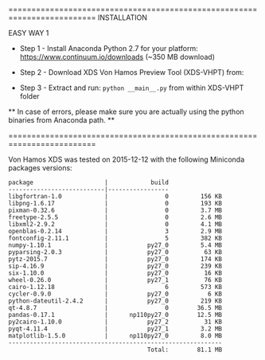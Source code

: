 =========================================================================
INSTALLATION

EASY WAY 1

* Step 1 - Install Anaconda Python 2.7 for your platform:
    https://www.continuum.io/downloads (~350 MB download)

* Step 2 - Download XDS Von Hamos Preview Tool (XDS-VHPT) from:

* Step 3 - Extract and run: `python __main__.py` from within XDS-VHPT folder

** In case of errors, please make sure you are actually using the python binaries from Anaconda path. **

=========================================================================

Von Hamos XDS was tested on 2015-12-12 with the following Miniconda packages versions:

    package                    |            build
    ---------------------------|-----------------
    libgfortran-1.0            |                0         156 KB
    libpng-1.6.17              |                0         193 KB
    pixman-0.32.6              |                0         3.7 MB
    freetype-2.5.5             |                0         2.6 MB
    libxml2-2.9.2              |                0         4.1 MB
    openblas-0.2.14            |                3         2.9 MB
    fontconfig-2.11.1          |                5         382 KB
    numpy-1.10.1               |           py27_0         5.4 MB
    pyparsing-2.0.3            |           py27_0          63 KB
    pytz-2015.7                |           py27_0         174 KB
    sip-4.16.9                 |           py27_0         239 KB
    six-1.10.0                 |           py27_0          16 KB
    wheel-0.26.0               |           py27_1          76 KB
    cairo-1.12.18              |                6         573 KB
    cycler-0.9.0               |           py27_0           6 KB
    python-dateutil-2.4.2      |           py27_0         219 KB
    qt-4.8.7                   |                0        36.5 MB
    pandas-0.17.1              |      np110py27_0        12.5 MB
    py2cairo-1.10.0            |           py27_2          31 KB
    pyqt-4.11.4                |           py27_1         3.2 MB
    matplotlib-1.5.0           |      np110py27_0         8.0 MB
    ------------------------------------------------------------
                                           Total:        81.1 MB
